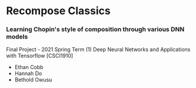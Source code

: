 # Recompose Classics

### Learning Chopin's style of composition through various DNN models

Final Project - 2021 Spring Term (1) Deep Neural Networks and Applications with Tensorflow [CSCI1910]


- Ethan Cobb
- Hannah Do
- Bethold Owusu
